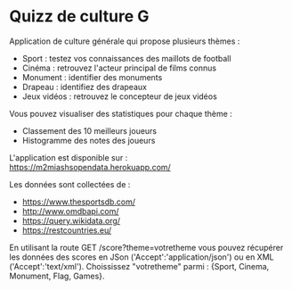 # Quizz de culture G

Application de culture générale qui propose plusieurs thèmes : 
- Sport : testez vos connaissances des maillots de football
- Cinéma : retrouvez l'acteur principal de films connus
- Monument : identifier des monuments
- Drapeau : identifiez des drapeaux
- Jeux vidéos : retrouvez le concepteur de jeux vidéos

Vous pouvez visualiser des statistiques pour chaque thème : 
- Classement des 10 meilleurs joueurs
- Histogramme des notes des joueurs

L'application est disponible sur :
https://m2miashsopendata.herokuapp.com/

Les données sont collectées de : 
- https://www.thesportsdb.com/
- http://www.omdbapi.com/
- https://query.wikidata.org/
- https://restcountries.eu/

En utilisant la route GET /score?theme=votretheme vous pouvez récupérer les données des scores en JSon ('Accept':'application/json') ou en XML ('Accept':'text/xml'). Choississez "votretheme" parmi : {Sport, Cinema, Monument, Flag, Games}.
